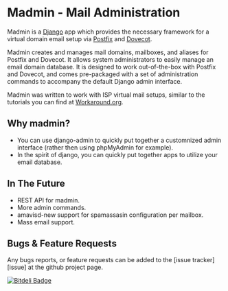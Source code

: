 Madmin - Mail Administration
============================

Madmin is a [Django][django] app which provides the necessary framework for a
virtual domain email setup via [Postfix][postfix] and [Dovecot][dovecot].

Madmin creates and manages mail domains, mailboxes, and aliases for Postfix
and Dovecot.  It allows system administrators to easily manage an email
domain database.  It is designed to work out-of-the-box with Postfix and
Dovecot, and comes pre-packaged with a set of administration commands to
accompany the default Django admin interface.

Madmin was written to work with ISP virtual mail setups, similar to the
tutorials you can find at [Workaround.org][workaround].

Why madmin?
-----------
 * You can use django-admin to quickly put together a customnized admin interface (rather then using phpMyAdmin for example).
 * In the spirit of django, you can quickly put together apps to utilize your email database.

In The Future
-------------
* REST API for madmin.
* More admin commands.
* amavisd-new support for spamassasin configuration per mailbox.
* Mass email support.

Bugs & Feature Requests
-----------------------
Any bugs reports, or feature requests can be added to the [issue tracker][issue] at the github project page.


[![Bitdeli Badge](https://d2weczhvl823v0.cloudfront.net/lgunsch/madmin/trend.png)](https://bitdeli.com/free "Bitdeli Badge")

[issues]: https://github.com/lgunsch/madmin/issues
[workaround]: https://workaround.org/ispmail
[django]: https://www.djangoproject.com/
[dovecot]: http://www.dovecot.org/
[postfix]: http://www.postfix.org/
